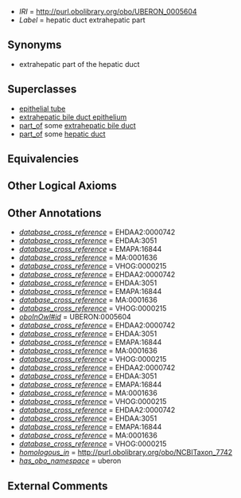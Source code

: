  * *IRI* = http://purl.obolibrary.org/obo/UBERON_0005604
 * *Label* = hepatic duct extrahepatic part

## Synonyms

 * extrahepatic part of the hepatic duct

## Superclasses

 * [epithelial tube](../../UBERON/14/UBERON_0003914.md)
 * [extrahepatic bile duct epithelium](../../UBERON/22/UBERON_0004822.md)
 * [part_of](../../BFO/50/BFO_0000050.md) some [extrahepatic bile duct](../../UBERON/03/UBERON_0003703.md)
 * [part_of](../../BFO/50/BFO_0000050.md) some [hepatic duct](../../UBERON/71/UBERON_0005171.md)

## Equivalencies


## Other Logical Axioms


## Other Annotations

 * *[database_cross_reference](../../ef/oboInOwl#hasDbXref.md)* = EHDAA2:0000742
 * *[database_cross_reference](../../ef/oboInOwl#hasDbXref.md)* = EHDAA:3051
 * *[database_cross_reference](../../ef/oboInOwl#hasDbXref.md)* = EMAPA:16844
 * *[database_cross_reference](../../ef/oboInOwl#hasDbXref.md)* = MA:0001636
 * *[database_cross_reference](../../ef/oboInOwl#hasDbXref.md)* = VHOG:0000215
 * *[database_cross_reference](../../ef/oboInOwl#hasDbXref.md)* = EHDAA2:0000742
 * *[database_cross_reference](../../ef/oboInOwl#hasDbXref.md)* = EHDAA:3051
 * *[database_cross_reference](../../ef/oboInOwl#hasDbXref.md)* = EMAPA:16844
 * *[database_cross_reference](../../ef/oboInOwl#hasDbXref.md)* = MA:0001636
 * *[database_cross_reference](../../ef/oboInOwl#hasDbXref.md)* = VHOG:0000215
 * *[oboInOwl#id](../../id/oboInOwl#id.md)* = UBERON:0005604
 * *[database_cross_reference](../../ef/oboInOwl#hasDbXref.md)* = EHDAA2:0000742
 * *[database_cross_reference](../../ef/oboInOwl#hasDbXref.md)* = EHDAA:3051
 * *[database_cross_reference](../../ef/oboInOwl#hasDbXref.md)* = EMAPA:16844
 * *[database_cross_reference](../../ef/oboInOwl#hasDbXref.md)* = MA:0001636
 * *[database_cross_reference](../../ef/oboInOwl#hasDbXref.md)* = VHOG:0000215
 * *[database_cross_reference](../../ef/oboInOwl#hasDbXref.md)* = EHDAA2:0000742
 * *[database_cross_reference](../../ef/oboInOwl#hasDbXref.md)* = EHDAA:3051
 * *[database_cross_reference](../../ef/oboInOwl#hasDbXref.md)* = EMAPA:16844
 * *[database_cross_reference](../../ef/oboInOwl#hasDbXref.md)* = MA:0001636
 * *[database_cross_reference](../../ef/oboInOwl#hasDbXref.md)* = VHOG:0000215
 * *[database_cross_reference](../../ef/oboInOwl#hasDbXref.md)* = EHDAA2:0000742
 * *[database_cross_reference](../../ef/oboInOwl#hasDbXref.md)* = EHDAA:3051
 * *[database_cross_reference](../../ef/oboInOwl#hasDbXref.md)* = EMAPA:16844
 * *[database_cross_reference](../../ef/oboInOwl#hasDbXref.md)* = MA:0001636
 * *[database_cross_reference](../../ef/oboInOwl#hasDbXref.md)* = VHOG:0000215
 * *[homologous_in](../../core#homologous/in/core#homologous_in.md)* = http://purl.obolibrary.org/obo/NCBITaxon_7742
 * *[has_obo_namespace](../../ce/oboInOwl#hasOBONamespace.md)* = uberon

## External Comments

